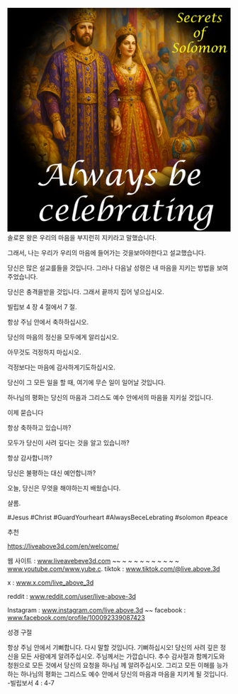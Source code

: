 ![Video cover image](../cover.jpg)
솔로몬 왕은 우리의 마음을 부지런히 지키라고 말했습니다.

그래서, 나는 우리가 우리의 마음에 들어가는 것을보아야한다고 설교했습니다.

당신은 많은 설교를들을 것입니다. 그러나 다음날 성령은 내 마음을 지키는 방법을 보여주었습니다.

당신은 충격을받을 것입니다. 그래서 끝까지 집어 넣으십시오.

빌립보 4 장 4 절에서 7 절.

항상 주님 안에서 축하하십시오.

당신의 마음의 정신을 모두에게 알리십시오.

아무것도 걱정하지 마십시오.

걱정보다는 마음에 감사하게기도하십시오.

당신이 그 모든 일을 할 때, 여기에 무슨 일이 일어날 것입니다.

하나님의 평화는 당신의 마음과 그리스도 예수 안에서의 마음을 지키실 것입니다.

이제 묻습니다

항상 축하하고 있습니까?

모두가 당신이 사려 깊다는 것을 알고 있습니까?

항상 감사합니까?

당신은 불평하는 대신 예언합니까?

오늘, 당신은 무엇을 해야하는지 배웠습니다.

샬롬.

#Jesus #Christ #GuardYourheart #AlwaysBeceLebrating #solomon #peace


추천



https://liveabove3d.com/en/welcome/

웹 사이트 : www.liveavebeve3d.com ~~ ~ ~ ~ ~ ~ ~ ~ ~ ~ ~ www.youtube.com/www.yube.c. tiktok : www.tiktok.com/@live.above.3d


x : www.x.com/live_above_3d

reddit : www.reddit.com/user/live-above-3d

Instagram : www.instagram.com/live.above.3d ~~ facebook : www.facebook.com/profile/100092339087423

성경 구절

항상 주님 안에서 기뻐합니다. 다시 말할 것입니다. 기뻐하십시오! 당신의 사려 깊은 정신을 모든 사람에게 알려주십시오. 주님께서는 가깝습니다. 추수 감사절과 함께기도와 청원으로 모든 것에서 당신의 요청을 하나님 께 알려주십시오. 그리고 모든 이해를 능가하는 하나님의 평화는 그리스도 예수 안에서 당신의 마음과 마음을 지키게 될 것입니다. -빌립보서 4 : 4-7





